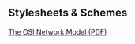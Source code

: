 ## Stylesheets & Schemes

[The OSI Network Model (PDF)](https://github.com/RabbitBinary/datasheets-and-schemes/blob/master/files/The_OSI_Network_Model.pdf)